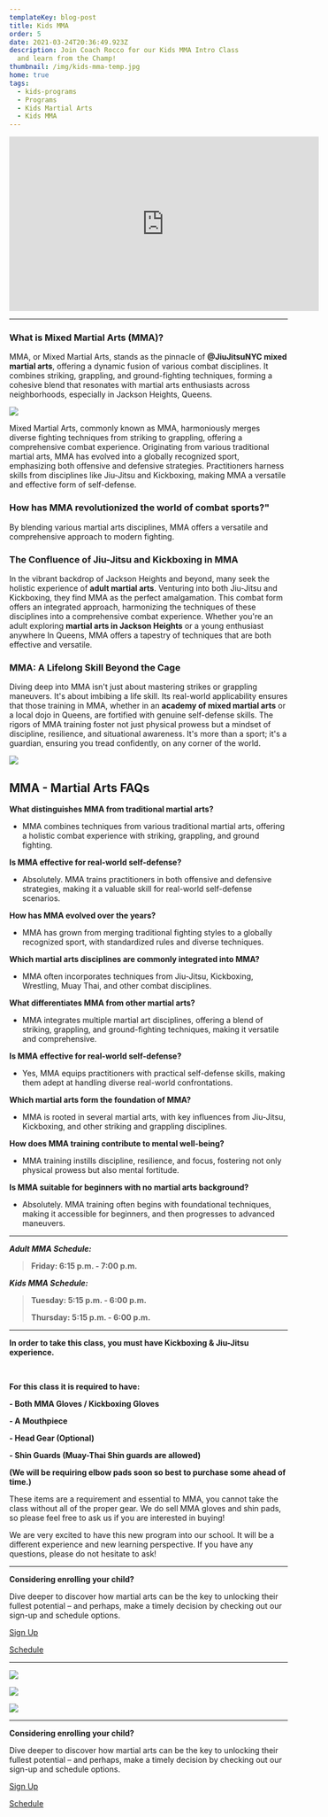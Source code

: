 ```yaml
---
templateKey: blog-post
title: Kids MMA
order: 5
date: 2021-03-24T20:36:49.923Z
description: Join Coach Rocco for our Kids MMA Intro Class 
  and learn from the Champ!
thumbnail: /img/kids-mma-temp.jpg
home: true
tags:
  - kids-programs
  - Programs
  - Kids Martial Arts
  - Kids MMA
---
```

<iframe width="560" height="315" src="https://www.youtube.com/embed/wCAR1lo4GlU" title="YouTube video player" frameborder="0" allow="accelerometer; autoplay; clipboard-write; encrypted-media; gyroscope; picture-in-picture; web-share" allowfullscreen></iframe>

- - -

### **What is Mixed Martial Arts (MMA)?**

MMA, or Mixed Martial Arts, stands as the pinnacle of **@JiuJitsuNYC mixed martial arts**, offering a dynamic fusion of various combat disciplines. It combines striking, grappling, and ground-fighting techniques, forming a cohesive blend that resonates with martial arts enthusiasts across neighborhoods, especially in Jackson Heights, Queens.

![](/img/dsc08917.jpg)

Mixed Martial Arts, commonly known as MMA, harmoniously merges diverse fighting techniques from striking to grappling, offering a comprehensive combat experience. Originating from various traditional martial arts, MMA has evolved into a globally recognized sport, emphasizing both offensive and defensive strategies. Practitioners harness skills from disciplines like Jiu-Jitsu and Kickboxing, making MMA a versatile and effective form of self-defense.

### How has MMA revolutionized the world of combat sports?"

By blending various martial arts disciplines, MMA offers a versatile and comprehensive approach to modern fighting.

### **The Confluence of Jiu-Jitsu and Kickboxing in MMA**

In the vibrant backdrop of Jackson Heights and beyond, many seek the holistic experience of **adult martial arts**. Venturing into both Jiu-Jitsu and Kickboxing, they find MMA as the perfect amalgamation. This combat form offers an integrated approach, harmonizing the techniques of these disciplines into a comprehensive combat experience. Whether you're an adult exploring **martial arts in Jackson Heights** or a young enthusiast anywhere In Queens, MMA offers a tapestry of techniques that are both effective and versatile. 

### **MMA: A Lifelong Skill Beyond the Cage**

Diving deep into MMA isn't just about mastering strikes or grappling maneuvers. It's about imbibing a life skill. Its real-world applicability ensures that those training in MMA, whether in an **academy of mixed martial arts** or a local dojo in Queens, are fortified with genuine self-defense skills. The rigors of MMA training foster not just physical prowess but a mindset of discipline, resilience, and situational awareness. It's more than a sport; it's a guardian, ensuring you tread confidently, on any corner of the world.

![](/img/dsc08912.jpg)

## M﻿MA - Martial Arts FAQs

**What distinguishes MMA from traditional martial arts?**

* MMA combines techniques from various traditional martial arts, offering a holistic combat experience with striking, grappling, and ground fighting.

**Is MMA effective for real-world self-defense?**

* Absolutely. MMA trains practitioners in both offensive and defensive strategies, making it a valuable skill for real-world self-defense scenarios.

**How has MMA evolved over the years?**

* MMA has grown from merging traditional fighting styles to a globally recognized sport, with standardized rules and diverse techniques.

**Which martial arts disciplines are commonly integrated into MMA?**

* MMA often incorporates techniques from Jiu-Jitsu, Kickboxing, Wrestling, Muay Thai, and other combat disciplines. 

**What differentiates MMA from other martial arts?**

* MMA integrates multiple martial art disciplines, offering a blend of striking, grappling, and ground-fighting techniques, making it versatile and comprehensive.

**Is MMA effective for real-world self-defense?**

* Yes, MMA equips practitioners with practical self-defense skills, making them adept at handling diverse real-world confrontations.

**Which martial arts form the foundation of MMA?**

* MMA is rooted in several martial arts, with key influences from Jiu-Jitsu, Kickboxing, and other striking and grappling disciplines.

**How does MMA training contribute to mental well-being?**

* MMA training instills discipline, resilience, and focus, fostering not only physical prowess but also mental fortitude.

**Is MMA suitable for beginners with no martial arts background?**

* Absolutely. MMA training often begins with foundational techniques, making it accessible for beginners, and then progresses to advanced maneuvers.

- - -

***Adult MMA Schedule:***

> **Friday: 6:15 p.m. - 7:00 p.m.**

***Kids MMA Schedule:***

> **Tuesday: 5:15 p.m. - 6:00 p.m.**
>
> **Thursday: 5:15 p.m. - 6:00 p.m.**

- - -

**In order to take this class, you must have Kickboxing & Jiu-Jitsu experience.** 

<br>

**F﻿or this class it is required to have:**

**\- Both MMA Gloves / Kickboxing Gloves**

**\- A Mouthpiece**

**\- Head Gear (Optional)**

**\- Shin Guards (Muay-Thai Shin guards are allowed)**

**(We will be requiring elbow pads soon so best to purchase some ahead of time.)**

These items are a requirement and essential to MMA, you cannot take the class without all of the proper gear. We do sell MMA gloves and shin pads, so please feel free to ask us if you are interested in buying!

We are very excited to have this new program into our school. It will be a different experience and new learning perspective. If you have any questions, please do not hesitate to ask!

- - -

**Considering enrolling your child?**

 Dive deeper to discover how martial arts can be the key to unlocking their fullest potential – and perhaps, make a timely decision by checking out our sign-up and schedule options.

[Sign Up](https://at-jiujitsu-nyc.gymdesk.com/signup)

[Schedule](https://at-jiujitsu-nyc.gymdesk.com/schedule)

- - -

![](/img/dsc08894.jpg)

![](/img/dsc08983.jpg)

![](/img/dsc09039.jpg)

- - -

**Considering enrolling your child?**

 Dive deeper to discover how martial arts can be the key to unlocking their fullest potential – and perhaps, make a timely decision by checking out our sign-up and schedule options.

[Sign Up](https://at-jiujitsu-nyc.gymdesk.com/signup)

[Schedule](https://at-jiujitsu-nyc.gymdesk.com/schedule)